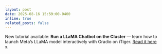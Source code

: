 ```yaml
---
layout: post
date: 2025-08-16 15:59:00-0400
inline: true
related_posts: false
---
```


New tutorial available: **Run a LLaMA Chatbot on the Cluster** — learn how to launch Meta’s LLaMA model interactively with Gradio on iTiger. 
[Read it here »](https://itiger-cluster.github.io/tutorials/2025/llama-chatbot/)
